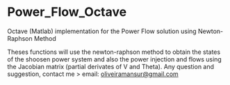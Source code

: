 # Power_Flow_Octave
Octave (Matlab) implementation for the Power Flow solution using Newton-Raphson Method

Theses functions will use the newton-raphson method to obtain the states of the shoosen power system and also the power injection and flows using the Jacobian matrix (partial derivates of V and Theta).
Any question and suggestion, contact me > email: oliveiramansur@gmail.com
